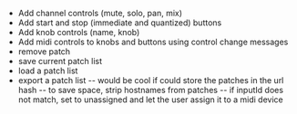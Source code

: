  - Add channel controls (mute, solo, pan, mix)
 - Add start and stop (immediate and quantized) buttons
 - Add knob controls (name, knob)
 - Add midi controls to knobs and buttons using control change messages
 - remove patch
 - save current patch list
 - load a patch list
 - export a patch list
 -- would be cool if could store the patches in the url hash
 -- to save space, strip hostnames from patches
 -- if inputId does not match, set to unassigned and let the user assign it to a midi device
